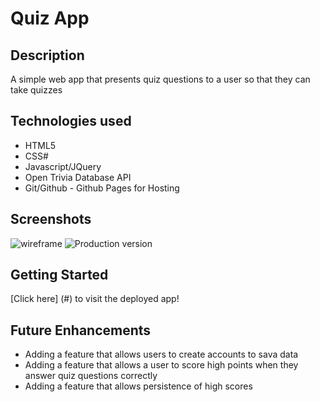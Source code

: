 # Quiz App 

## Description 
A simple web app that presents quiz questions to a user so that they can take quizzes

## Technologies used 
- HTML5 
- CSS#
- Javascript/JQuery
- Open Trivia Database API 
- Git/Github - Github Pages for Hosting 

## Screenshots 

![wireframe]()
![Production version]()

## Getting Started 

[Click here] (#) to visit the deployed app!

## Future Enhancements 
- Adding a feature that allows users to create accounts to sava data 
- Adding a feature that allows a user to score high points when they answer quiz questions correctly 
- Adding a feature that allows persistence of high scores 